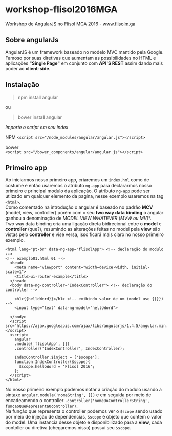 # workshop-flisol2016MGA
Workshop de AngularJS no Flisol MGA 2016 - www.flisolm.ga

## Sobre angularJs
AngularJS é um framework baseado no modelo MVC mantido pela Google. Famoso por suas diretivas que aumentam as possibilidades no HTML e aplicações **"Single Page"** em conjunto com **API'S REST** assim dando mais poder ao **client-side**.

## Instalação 

>npm install angular

ou

>bower install angular

_Importe o script em seu index_  

NPM
```<script src="/node_modules/angular/angular.js"></script>```

bower  
```<script src="/bower_components/angular/angular.js"></script>```

## Primeiro app

Ao iniciarmos nosso primeiro app, criaremos um ```index.hml``` como de costume e então usaremos o atributo ```ng-app``` para declararmos nosso primeiro e principal modulo da aplicação. O atributo ```ng-app``` pode ser utlizado em qualquer elemento da pagina, nesse exemplo usaremos na tag ```<html>```.  
Como comentado na introdução o angular é baseado no padrão **MCV** (model, view, controller) porém com o seu **two way data binding** o angular ganhou a denominação de **MODEL VIEW WHATEVER (MVW ou MV*)**.  
Two way data binding cria uma ligação direta bidirecional entre o **model** e **controller** (que?), resumindo as alterações feitas no model pela **view** são vistas pelo **controller** e vise versa, isso ficará mais claro no nosso primeiro exemplo.  
```
<html lang="pt-br" data-ng-app="flisolApp"> <!-- declaração do modulo -->
<!-- exemplo01.html 01 -->
  <head>
    <meta name="viewport" content="width=device-width, initial-scale=1">
    <title>ui-router-example</title>
  </head>
  <body data-ng-controller="IndexController"> <!-- declaração do controller -->
    
    <h1>{{helloWord}}</h1> <!-- exibindo valor de um (model use {{}}) -->
    <input type="text" data-ng-model="helloWord">
 
  </body>
  <script src="https://ajax.googleapis.com/ajax/libs/angularjs/1.4.5/angular.min.js"></script>
  <script>
    angular
    .module('flisolApp', [])
    .controller('IndexController', IndexController);
    
    IndexController.$inject = ['$scope']; 
    function IndexController($scope){
      $scope.helloWord = 'Flisol 2016';
    };
  </script>
</html>
``` 
No nosso primeiro exemplo podemos notar a criação do modulo usando a sintaxe ```angular.module('nomeString', [])``` e em seguida por meio de encadeamendo o controller ```.controller('nomeDoControllerString', funcaoQueRepresentaOcontroller)```.   
Na função que representa o controller podemos ver o ```$scope``` sendo usado por meio de injeção de dependencias, ```$scope``` é objeto que contem o valor do model. Uma instancia desse objeto e disponibilizado para a **view**, cada contoller ou diretiva (chegaremos nisso)  possui seu ```$scope```.
